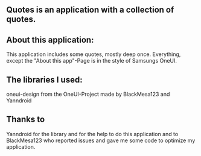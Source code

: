 Quotes is an application with a collection of quotes.
----------------------------------------------------------------------------------------------------------------------------------------------------------------
About this application:
----------------------------------------------------------------------------------------------------------------------------------------------------------------
This application includes some quotes, mostly deep once. Everything, except the "About this app"-Page is in the style of Samsungs OneUI.

The libraries I used:
----------------------------------------------------------------------------------------------------------------------------------------------------------------
oneui-design from the OneUI-Project made by BlackMesa123 and Yanndroid

Thanks to
----------------------------------------------------------------------------------------------------------------------------------------------------------------
Yanndroid for the library and for the help to do this application
and to BlackMesa123 who reported issues and gave me some code to optimize my application.
